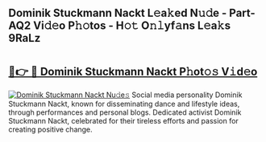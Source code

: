## Dominik Stuckmann Nackt L𝚎a𝚔ed N𝚞𝚍e - Part-AQ2 Vi𝚍𝚎o P𝚑𝚘tos - H𝚘𝚝 O𝚗𝚕yf𝚊ns L𝚎a𝚔s 9RaLz

# <h2><a href="http://kfej2t.oniu.top/?m=Dominik+Stuckmann+Nackt">🔗👉 🔴 Dominik Stuckmann Nackt P𝚑ot𝚘𝚜 V𝚒d𝚎o</a></h2>

[![Dominik Stuckmann Nackt Nu𝚍e𝚜](https://i.imgur.com/0qMVB7G.gif)](http://kfej2t.oniu.top/?m=Dominik+Stuckmann+Nackt)
Social media personality Dominik Stuckmann Nackt, known for disseminating dance and lifestyle ideas, through performances and personal blogs. Dedicated activist Dominik Stuckmann Nackt, celebrated for their tireless efforts and passion for creating positive change.  
